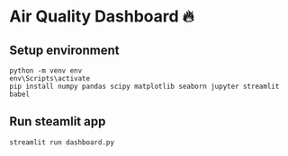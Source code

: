 # Air Quality Dashboard 🔥

## Setup environment
```
python -m venv env
env\Scripts\activate
pip install numpy pandas scipy matplotlib seaborn jupyter streamlit babel
```

## Run steamlit app
```
streamlit run dashboard.py
```
